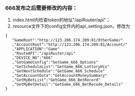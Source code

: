  ### 666发布之后需要修改的内容：
 1. index.html内检查token的地址"/apiRouter/api"；
 2. resource文件下的config文件内的api_setting.json，修改为
 ```
{
    "GameRoot":"http://123.206.174.209:81/OtherGame/"
    ,"AccountRoot":"http://123.206.174.209:81/Account/"
    ,"APPLICATION":"Game"
    ,"RouteAPI":"/apiRouter/api"
    ,"DEVICE_NO":"666"
    ,"GetGameConfig":"GetGame_666_Options"
    ,"GetScheduleList":"GetGame_666_LottoryHis"
    ,"GetNextSchedule":"GetGame_666_Schedule"
    ,"GetAccountData":"GetAccountMoneySummary"
    ,"GetMyBetList":"GetGame_666_BetRecord"
    ,"GetMyBetDetail":"GetGame_666_BetRecode_Details"
}

 ```
